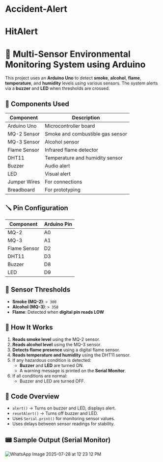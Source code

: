 # Accident-Alert
# HitAlert
# 🚨 Multi-Sensor Environmental Monitoring System using Arduino

This project uses an **Arduino Uno** to detect **smoke**, **alcohol**, **flame**, **temperature**, and **humidity** levels using various sensors. The system alerts via a **buzzer** and **LED** when thresholds are crossed.

## 🔧 Components Used

| Component         | Description                          |
|------------------|--------------------------------------|
| Arduino Uno       | Microcontroller board                |
| MQ-2 Sensor       | Smoke and combustible gas sensor     |
| MQ-3 Sensor       | Alcohol sensor                       |
| Flame Sensor      | Infrared flame detector              |
| DHT11             | Temperature and humidity sensor      |
| Buzzer            | Audio alert                          |
| LED               | Visual alert                         |
| Jumper Wires      | For connections                      |
| Breadboard        | For prototyping                      |

## 🪛 Pin Configuration

| Component         | Arduino Pin |
|------------------|-------------|
| MQ-2             | A0          |
| MQ-3             | A1          |
| Flame Sensor     | D2          |
| DHT11            | D3          |
| Buzzer           | D8          |
| LED              | D9          |

## 📌 Sensor Thresholds

- **Smoke (MQ-2)**: `> 300`
- **Alcohol (MQ-3)**: `> 350`
- **Flame**: Detected when **digital pin reads LOW**

## 🚀 How It Works

1. **Reads smoke level** using the MQ-2 sensor.
2. **Reads alcohol level** using the MQ-3 sensor.
3. **Detects flame presence** using a digital flame sensor.
4. **Reads temperature and humidity** using the DHT11 sensor.
5. If any hazardous condition is detected:
   - **Buzzer** and **LED** are turned ON.
   - A warning message is printed on the **Serial Monitor**.
6. If all conditions are normal:
   - Buzzer and LED are turned OFF.

## 🧠 Code Overview

- `alert()` → Turns on buzzer and LED, displays alert.
- `resetAlert()` → Turns off buzzer and LED.
- Uses `Serial.print()` for monitoring sensor values.
- Uses delays between sensor readings for stability.

## 📟 Sample Output (Serial Monitor)
![WhatsApp Image 2025-07-28 at 12 23 12 PM](https://github.com/user-attachments/assets/564a6fa7-7678-487f-ab19-7c9b76b5dc8a)

